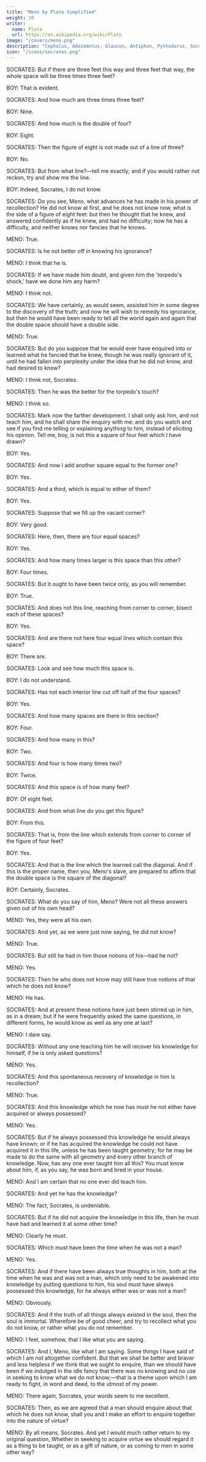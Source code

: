 ```yaml
---
title: "Meno by Plato Simplified"
weight: 10
writer:
  name: Plato
  url: https://en.wikipedia.org/wiki/Plato
image: "/covers/meno.png"
description: "Cephalus, Adeimantus, Glaucon, Antiphon, Pythodorus, Socrates, Zeno, Parmenides, Aristoteles"
icon: "/icons/socrates.png"
---
```



SOCRATES: But if there are three feet this way and three feet that way, the whole space will be three times three feet?

BOY: That is evident.

SOCRATES: And how much are three times three feet?

BOY: Nine.

SOCRATES: And how much is the double of four?

BOY: Eight.

SOCRATES: Then the figure of eight is not made out of a line of three?

BOY: No.

SOCRATES: But from what line?—tell me exactly; and if you would rather not reckon, try and show me the line.

BOY: Indeed, Socrates, I do not know.

SOCRATES: Do you see, Meno, what advances he has made in his power of recollection? He did not know at first, and he does not know now, what is the side of a figure of eight feet: but then he thought that he knew, and answered confidently as if he knew, and had no difficulty; now he has a difficulty, and neither knows nor fancies that he knows.

MENO: True.

SOCRATES: Is he not better off in knowing his ignorance?

MENO: I think that he is.

SOCRATES: If we have made him doubt, and given him the 'torpedo's shock,' have we done him any harm?

MENO: I think not.

SOCRATES: We have certainly, as would seem, assisted him in some degree to the discovery of the truth; and now he will wish to remedy his ignorance, but then he would have been ready to tell all the world again and again that the double space should have a double side.

MENO: True.

SOCRATES: But do you suppose that he would ever have enquired into or learned what he fancied that he knew, though he was really ignorant of it, until he had fallen into perplexity under the idea that he did not know, and had desired to know?

MENO: I think not, Socrates.

SOCRATES: Then he was the better for the torpedo's touch?

MENO: I think so.

SOCRATES: Mark now the farther development. I shall only ask him, and not teach him, and he shall share the enquiry with me: and do you watch and see if you find me telling or explaining anything to him, instead of eliciting his opinion. Tell me, boy, is not this a square of four feet which I have drawn?

BOY: Yes.

SOCRATES: And now I add another square equal to the former one?

BOY: Yes.

SOCRATES: And a third, which is equal to either of them?

BOY: Yes.

SOCRATES: Suppose that we fill up the vacant corner?

BOY: Very good.

SOCRATES: Here, then, there are four equal spaces?

BOY: Yes.

SOCRATES: And how many times larger is this space than this other?

BOY: Four times.

SOCRATES: But it ought to have been twice only, as you will remember.

BOY: True.

SOCRATES: And does not this line, reaching from corner to corner, bisect each of these spaces?

BOY: Yes.

SOCRATES: And are there not here four equal lines which contain this space?

BOY: There are.

SOCRATES: Look and see how much this space is.

BOY: I do not understand.

SOCRATES: Has not each interior line cut off half of the four spaces?

BOY: Yes.

SOCRATES: And how many spaces are there in this section?

BOY: Four.

SOCRATES: And how many in this?

BOY: Two.

SOCRATES: And four is how many times two?

BOY: Twice.

SOCRATES: And this space is of how many feet?

BOY: Of eight feet.

SOCRATES: And from what line do you get this figure?

BOY: From this.

SOCRATES: That is, from the line which extends from corner to corner of the figure of four feet?

BOY: Yes.

SOCRATES: And that is the line which the learned call the diagonal. And if this is the proper name, then you, Meno's slave, are prepared to affirm that the double space is the square of the diagonal?

BOY: Certainly, Socrates.

SOCRATES: What do you say of him, Meno? Were not all these answers given out of his own head?

MENO: Yes, they were all his own.

SOCRATES: And yet, as we were just now saying, he did not know?

MENO: True.

SOCRATES: But still he had in him those notions of his—had he not?

MENO: Yes.

SOCRATES: Then he who does not know may still have true notions of that which he does not know?

MENO: He has.

SOCRATES: And at present these notions have just been stirred up in him, as in a dream; but if he were frequently asked the same questions, in different forms, he would know as well as any one at last?

MENO: I dare say.

SOCRATES: Without any one teaching him he will recover his knowledge for himself, if he is only asked questions?

MENO: Yes.

SOCRATES: And this spontaneous recovery of knowledge in him is recollection?

MENO: True.

SOCRATES: And this knowledge which he now has must he not either have acquired or always possessed?

MENO: Yes.

SOCRATES: But if he always possessed this knowledge he would always have known; or if he has acquired the knowledge he could not have acquired it in this life, unless he has been taught geometry; for he may be made to do the same with all geometry and every other branch of knowledge. Now, has any one ever taught him all this? You must know about him, if, as you say, he was born and bred in your house.

MENO: And I am certain that no one ever did teach him.

SOCRATES: And yet he has the knowledge?

MENO: The fact, Socrates, is undeniable.

SOCRATES: But if he did not acquire the knowledge in this life, then he must have had and learned it at some other time?

MENO: Clearly he must.

SOCRATES: Which must have been the time when he was not a man?

MENO: Yes.

SOCRATES: And if there have been always true thoughts in him, both at the time when he was and was not a man, which only need to be awakened into knowledge by putting questions to him, his soul must have always possessed this knowledge, for he always either was or was not a man?

MENO: Obviously.

SOCRATES: And if the truth of all things always existed in the soul, then the soul is immortal. Wherefore be of good cheer, and try to recollect what you do not know, or rather what you do not remember.

MENO: I feel, somehow, that I like what you are saying.

SOCRATES: And I, Meno, like what I am saying. Some things I have said of which I am not altogether confident. But that we shall be better and braver and less helpless if we think that we ought to enquire, than we should have been if we indulged in the idle fancy that there was no knowing and no use in seeking to know what we do not know;—that is a theme upon which I am ready to fight, in word and deed, to the utmost of my power.

MENO: There again, Socrates, your words seem to me excellent.

SOCRATES: Then, as we are agreed that a man should enquire about that which he does not know, shall you and I make an effort to enquire together into the nature of virtue?

MENO: By all means, Socrates. And yet I would much rather return to my original question, Whether in seeking to acquire virtue we should regard it as a thing to be taught, or as a gift of nature, or as coming to men in some other way?
